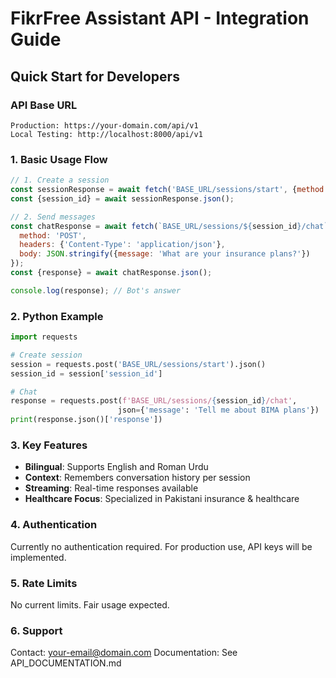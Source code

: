 # FikrFree Assistant API - Integration Guide

## Quick Start for Developers

### API Base URL
```
Production: https://your-domain.com/api/v1
Local Testing: http://localhost:8000/api/v1
```

### 1. Basic Usage Flow
```javascript
// 1. Create a session
const sessionResponse = await fetch('BASE_URL/sessions/start', {method: 'POST'});
const {session_id} = await sessionResponse.json();

// 2. Send messages
const chatResponse = await fetch(`BASE_URL/sessions/${session_id}/chat`, {
  method: 'POST',
  headers: {'Content-Type': 'application/json'},
  body: JSON.stringify({message: 'What are your insurance plans?'})
});
const {response} = await chatResponse.json();

console.log(response); // Bot's answer
```

### 2. Python Example
```python
import requests

# Create session
session = requests.post('BASE_URL/sessions/start').json()
session_id = session['session_id']

# Chat
response = requests.post(f'BASE_URL/sessions/{session_id}/chat', 
                        json={'message': 'Tell me about BIMA plans'})
print(response.json()['response'])
```

### 3. Key Features
- **Bilingual**: Supports English and Roman Urdu
- **Context**: Remembers conversation history per session
- **Streaming**: Real-time responses available
- **Healthcare Focus**: Specialized in Pakistani insurance & healthcare

### 4. Authentication
Currently no authentication required. For production use, API keys will be implemented.

### 5. Rate Limits
No current limits. Fair usage expected.

### 6. Support
Contact: your-email@domain.com
Documentation: See API_DOCUMENTATION.md